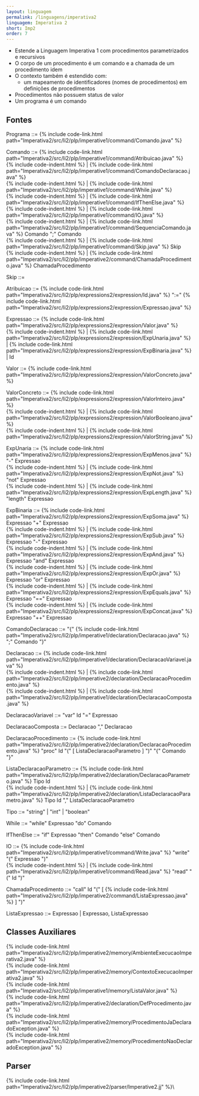 ```yaml
---
layout: linguagem
permalink: /linguagens/imperativa2
linguagem: Imperativa 2
short: Imp2
order: 7
---
```



* Estende a Linguagem Imperativa 1 com procedimentos parametrizados e recursivos
* O corpo de um procedimento é um comando e a chamada de um procedimento idem
* O contexto também é estendido com:
    * um mapeamento de identificadores (nomes de procedimentos) em definições de procedimentos
* Procedimentos não possuem status de valor
* Um programa é um comando


## Fontes

Programa ::= {% include code-link.html path="Imperativa2/src/li2/plp/imperative1/command/Comando.java" %}

Comando ::= {% include code-link.html path="Imperativa2/src/li2/plp/imperative1/command/Atribuicao.java" %}\
{% include code-indent.html %} | {% include code-link.html path="Imperativa2/src/li2/plp/imperative1/command/ComandoDeclaracao.java" %}\
{% include code-indent.html %} | {% include code-link.html path="Imperativa2/src/li2/plp/imperative1/command/While.java" %}\
{% include code-indent.html %} | {% include code-link.html path="Imperativa2/src/li2/plp/imperative1/command/IfThenElse.java" %}\
{% include code-indent.html %} | {% include code-link.html path="Imperativa2/src/li2/plp/imperative1/command/IO.java" %}\
{% include code-indent.html %} | {% include code-link.html path="Imperativa2/src/li2/plp/imperative1/command/SequenciaComando.java" %} Comando ";" Comando\
{% include code-indent.html %} | {% include code-link.html path="Imperativa2/src/li2/plp/imperative1/command/Skip.java" %} Skip \
{% include code-indent.html %} | {% include code-link.html path="Imperativa2/src/li2/plp/imperative2/command/ChamadaProcedimento.java" %} ChamadaProcedimento

Skip ::=

Atribuicao ::= {% include code-link.html path="Imperativa2/src/li2/plp/expressions2/expression/Id.java" %} ":=" {% include code-link.html path="Imperativa2/src/li2/plp/expressions2/expression/Expressao.java" %}

Expressao ::= {% include code-link.html path="Imperativa2/src/li2/plp/expressions2/expression/Valor.java" %}\
{% include code-indent.html %} | {% include code-link.html path="Imperativa2/src/li2/plp/expressions2/expression/ExpUnaria.java" %} | {% include code-link.html path="Imperativa2/src/li2/plp/expressions2/expression/ExpBinaria.java" %} | Id

Valor ::= {% include code-link.html path="Imperativa2/src/li2/plp/expressions2/expression/ValorConcreto.java" %}

ValorConcreto ::= {% include code-link.html path="Imperativa2/src/li2/plp/expressions2/expression/ValorInteiro.java" %}\
{% include code-indent.html %} | {% include code-link.html path="Imperativa2/src/li2/plp/expressions2/expression/ValorBooleano.java" %}\
{% include code-indent.html %} | {% include code-link.html path="Imperativa2/src/li2/plp/expressions2/expression/ValorString.java" %}

ExpUnaria ::= {% include code-link.html path="Imperativa2/src/li2/plp/expressions2/expression/ExpMenos.java" %} "-" Expressao\
{% include code-indent.html %} | {% include code-link.html path="Imperativa2/src/li2/plp/expressions2/expression/ExpNot.java" %} "not" Expressao\
{% include code-indent.html %} | {% include code-link.html path="Imperativa2/src/li2/plp/expressions2/expression/ExpLength.java" %} "length" Expressao

ExpBinaria ::= {% include code-link.html path="Imperativa2/src/li2/plp/expressions2/expression/ExpSoma.java" %} Expressao "+" Expressao\
{% include code-indent.html %} | {% include code-link.html path="Imperativa2/src/li2/plp/expressions2/expression/ExpSub.java" %} Expressao "-" Expressao\
{% include code-indent.html %} | {% include code-link.html path="Imperativa2/src/li2/plp/expressions2/expression/ExpAnd.java" %} Expressao "and" Expressao\
{% include code-indent.html %} | {% include code-link.html path="Imperativa2/src/li2/plp/expressions2/expression/ExpOr.java" %} Expressao "or" Expressao\
{% include code-indent.html %} | {% include code-link.html path="Imperativa2/src/li2/plp/expressions2/expression/ExpEquals.java" %} Expressao "==" Expressao\
{% include code-indent.html %} | {% include code-link.html path="Imperativa2/src/li2/plp/expressions2/expression/ExpConcat.java" %} Expressao "++" Expressao

ComandoDeclaracao ::= "{" {% include code-link.html path="Imperativa2/src/li2/plp/imperative1/declaration/Declaracao.java" %} ";" Comando "}"

Declaracao ::= {% include code-link.html path="Imperativa2/src/li2/plp/imperative1/declaration/DeclaracaoVariavel.java" %}\
{% include code-indent.html %} | {% include code-link.html path="Imperativa2/src/li2/plp/imperative2/declaration/DeclaracaoProcedimento.java" %}\
{% include code-indent.html %} | {% include code-link.html path="Imperativa2/src/li2/plp/imperative1/declaration/DeclaracaoComposta.java" %}

DeclaracaoVariavel ::= "var" Id "=" Expressao

DeclaracaoComposta ::= Declaracao "," Declaracao

DeclaracaoProcedimento ::= {% include code-link.html path="Imperativa2/src/li2/plp/imperative2/declaration/DeclaracaoProcedimento.java" %} "proc" Id "(" [ ListaDeclaracaoParametro ] ")" "{" Comando "}"

ListaDeclaracaoParametro ::= {% include code-link.html path="Imperativa2/src/li2/plp/imperative2/declaration/DeclaracaoParametro.java" %} Tipo Id\
{% include code-indent.html %} | {% include code-link.html path="Imperativa2/src/li2/plp/imperative2/declaration/ListaDeclaracaoParametro.java" %} Tipo Id "," ListaDeclaracaoParametro

Tipo ::= "string" \| "int" \| "boolean"

While ::= "while" Expressao "do" Comando

IfThenElse ::= "if" Expressao "then" Comando "else" Comando

IO ::= {% include code-link.html path="Imperativa2/src/li2/plp/imperative1/command/Write.java" %} "write" "(" Expressao ")"\
{% include code-indent.html %} | {% include code-link.html path="Imperativa2/src/li2/plp/imperative1/command/Read.java" %} "read" "(" Id ")"

ChamadaProcedimento ::= "call" Id "(" [ {% include code-link.html path="Imperativa2/src/li2/plp/imperative2/command/ListaExpressao.java" %} ] ")"

ListaExpressao ::= Expressao \| Expressao, ListaExpressao


## Classes Auxiliares

{% include code-link.html path="Imperativa2/src/li2/plp/imperative2/memory/AmbienteExecucaoImperativa2.java" %}\
{% include code-link.html path="Imperativa2/src/li2/plp/imperative2/memory/ContextoExecucaoImperativa2.java" %}\
{% include code-link.html path="Imperativa2/src/li2/plp/imperative1/memory/ListaValor.java" %}\
{% include code-link.html path="Imperativa2/src/li2/plp/imperative2/declaration/DefProcedimento.java" %}\
{% include code-link.html path="Imperativa2/src/li2/plp/imperative2/memory/ProcedimentoJaDeclaradoException.java" %}\
{% include code-link.html path="Imperativa2/src/li2/plp/imperative2/memory/ProcedimentoNaoDeclaradoException.java" %}


## Parser

{% include code-link.html path="Imperativa2/src/li2/plp/imperative2/parser/Imperative2.jj" %}\